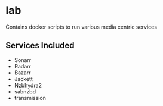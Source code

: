 # lab
Contains docker scripts to run various media centric services

## Services Included
- Sonarr
- Radarr
- Bazarr
- Jackett
- Nzbhydra2
- sabnzbd
- transmission
